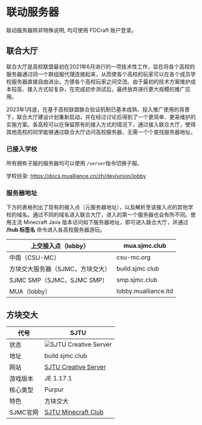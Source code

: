 # 联动服务器

联动服务器除非特殊说明, 均可使用 FDCraft 账户登录。

## 联合大厅

联合大厅是高校联盟最初在2021年6月进行的一项技术性工作，旨在将各个高校的服务器通过同一个群组服代理连接起来，从而使各个高校的玩家可以在各个成员学校服务器直接自由进出，方便各个高校玩家之间交流。由于最初的技术方案维护成本较高、接入方式较复杂，在完成初步测试后，最终放弃进行更大规模的推广应用。

2023年1月底，在基于高校联盟联合验证机制已基本成熟、投入推广使用的背景下，联合大厅建设计划重新启动，并在经过讨论后得到了一个更简单、更易维护的实施方案。各高校可以在保留原有的接入方式的情况下，通过接入联合大厅，使得其他高校的同学能够通过联合大厅访问高校服务器，无需一个个查找服务器地址。

### 已接入学校

所有拥有子服的服务器均可以使用 ` /server `指令切换子服。

学校目录: https://docs.mualliance.cn/zh/dev/union/lobby

### 服务器地址

下方的表格列出了现有的接入点（元服务器地址），以及解析至该接入点的其他学校的域名。通过不同的域名进入联合大厅，进入的第一个服务器也会有所不同。使用主流 Minecraft Java 版本访问如下服务器地址，即可进入联合大厅，并通过 **/hub 标签名** 命令进入各高校服务器游玩。

| 上交接入点（lobby）              | mua.sjmc.club        |
| -------------------------------- | -------------------- |
| 中南（CSU-MC）                   | csu-mc.org           |
| 方块交大服务器（SJMC，方块交大） | build.sjmc.club      |
| SJMC SMP（SJMC，SJMC SMP）       | smp.sjmc.club        |
| MUA（lobby）                     | lobby.mualliance.ltd |

## 方块交大
| 代号     | SJTU                                                                                                |
| -------- | -------------------------------------------------------------------------------------------------- |
| 状态     | ![SJTU Creative Server](https://minecraftlist.com/servers/smp.sjmc.club/banner.svg)                |
| 地址     | build.sjmc.club                                          |
| 网站     | [SJTU Creative Server](https://mc.sjtu.cn/2021/03/17/sjtu-vanilla-server-1-16-5/)                   |
| 游戏版本 | JE 1.17.1                                                                                           |
| 核心类型 | Purpur                                                                                              |
| 特色     | 方块交大                                                                                            |
| SJMC官网 | [SJTU Minecraft Club](https://mc.sjtu.cn)                                                                  |

